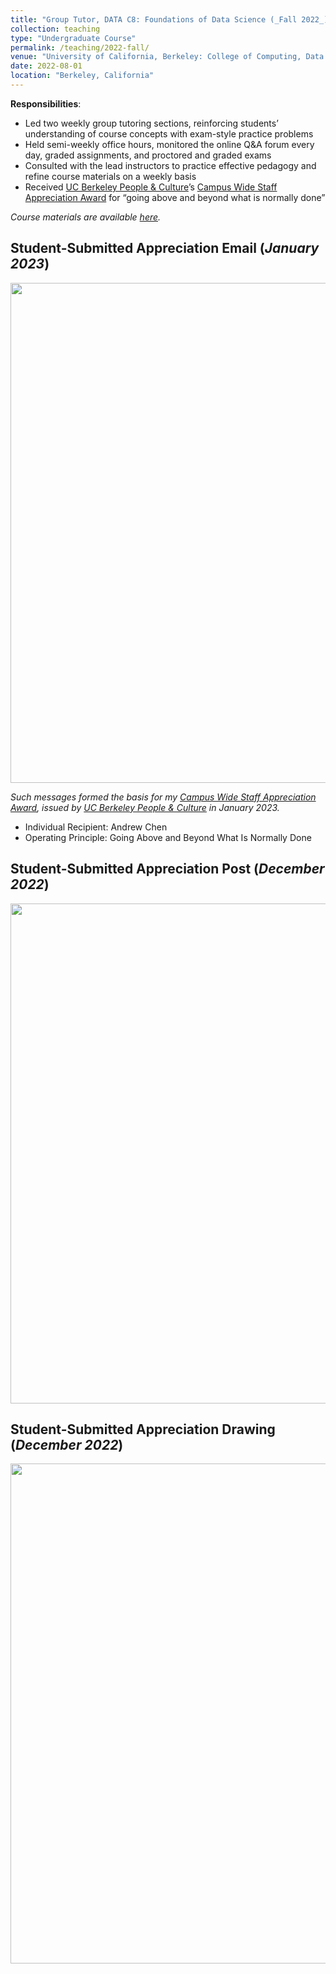 ```yaml
---
title: "Group Tutor, DATA C8: Foundations of Data Science (_Fall 2022_)"
collection: teaching
type: "Undergraduate Course"
permalink: /teaching/2022-fall/
venue: "University of California, Berkeley: College of Computing, Data Science, and Society (CDSS)"
date: 2022-08-01
location: "Berkeley, California"
---
```


__Responsibilities__:
- Led two weekly group tutoring sections, reinforcing students’ understanding of course concepts with exam-style practice problems
- Held semi-weekly office hours, monitored the online Q&A forum every day, graded assignments, and proctored and graded exams
- Consulted with the lead instructors to practice effective pedagogy and refine course materials on a weekly basis
- Received [UC Berkeley People & Culture](https://hr.berkeley.edu/about)’s [Campus Wide Staff Appreciation Award](http://hr.berkeley.edu/performance/operating-principles/appreciate) for “going above and beyond what is normally done”

_Course materials are available [here](http://www.data8.org/fa22/)._

## Student-Submitted Appreciation Email (_January 2023_)
<img width="800" src="https://user-images.githubusercontent.com/100865459/210942032-64a00440-fce6-4dba-80f3-de5f387de470.png">

_Such messages formed the basis for my [Campus Wide Staff Appreciation Award](http://hr.berkeley.edu/performance/operating-principles/appreciate), issued by [UC Berkeley People & Culture](https://hr.berkeley.edu/about) in January 2023._
* Individual Recipient: Andrew Chen
* Operating Principle: Going Above and Beyond What Is Normally Done

## Student-Submitted Appreciation Post (_December 2022_)
<img width="800" src="https://user-images.githubusercontent.com/100865459/210116278-9864112e-8b67-4471-bdb3-4098019ad0cb.png">

## Student-Submitted Appreciation Drawing (_December 2022_)
<img width="800" src="https://user-images.githubusercontent.com/100865459/210116271-8cf7838f-9e2e-4958-93ce-46d494ba9889.png">
